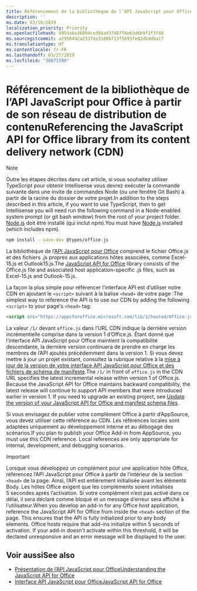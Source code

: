 ```yaml
---
title: Référencement de la bibliothèque de l’API JavaScript pour Office à partir de son réseau de distribution de contenu
description: ''
ms.date: 03/19/2019
localization_priority: Priority
ms.openlocfilehash: 4993a6a36004ced94ad37487f8e63d6b9f3f3f48
ms.sourcegitcommit: a2950492a2337de3180b713f5693fe82dbdd6a17
ms.translationtype: HT
ms.contentlocale: fr-FR
ms.lasthandoff: 03/27/2019
ms.locfileid: "30871590"
---
```

# <a name="referencing-the-javascript-api-for-office-library-from-its-content-delivery-network-cdn"></a><span data-ttu-id="06d12-102">Référencement de la bibliothèque de l’API JavaScript pour Office à partir de son réseau de distribution de contenu</span><span class="sxs-lookup"><span data-stu-id="06d12-102">Referencing the JavaScript API for Office library from its content delivery network (CDN)</span></span>

> [!NOTE]
> <span data-ttu-id="06d12-103">Outre les étapes décrites dans cet article, si vous souhaitez utiliser TypeScript pour obtenir Intellisense vous devrez exécuter la commande suivante dans une invite de commandes Node (ou une fenêtre Git Bash) à partir de la racine du dossier de votre projet.</span><span class="sxs-lookup"><span data-stu-id="06d12-103">In addition to the steps described in this article, if you want to use TypeScript, then to get Intellisense you will need run the following command in a Node-enabled system prompt (or git bash window) from the root of your project folder.</span></span> <span data-ttu-id="06d12-104">[Node.js](https://nodejs.org) doit être installé (qui inclut npm).</span><span class="sxs-lookup"><span data-stu-id="06d12-104">You must have [Node.js](https://nodejs.org) installed (which includes npm).</span></span>
> 
> ```bash
> npm install --save-dev @types/office-js
> ```

<span data-ttu-id="06d12-105">La bibliothèque de l’[API JavaScript pour Office](/office/dev/add-ins/reference/javascript-api-for-office) comprend le fichier Office.js et des fichiers .js propres aux applications hôtes associées, comme Excel-15.js et Outlook15.js.</span><span class="sxs-lookup"><span data-stu-id="06d12-105">The [JavaScript API for Office](/office/dev/add-ins/reference/javascript-api-for-office) library consists of the Office.js file and associated host application-specific .js files, such as Excel-15.js and Outlook-15.js.</span></span> 


<span data-ttu-id="06d12-106">La façon la plus simple pour référencer l’interface API est d’utiliser notre CDN en ajoutant le `<script>` suivant à la balise `<head>` de votre page :</span><span class="sxs-lookup"><span data-stu-id="06d12-106">The simplest way to reference the API is to use our CDN by adding the following `<script>` to your page's `<head>` tag:</span></span>  

```html
<script src="https://appsforoffice.microsoft.com/lib/1/hosted/Office.js" type="text/javascript"></script>
```

<span data-ttu-id="06d12-p102">La valeur `/1/` devant `office.js` dans l’URL CDN indique la dernière version incrémentielle comprise dans la version 1 d’Office.js. Étant donné que l’interface API JavaScript pour Office maintient la compatibilité descendante, la dernière version continuera de prendre en charge les membres de l’API ajoutés précédemment dans la version 1. Si vous devez mettre à jour un projet existant, consultez la rubrique relative à la [mise à jour de la version de votre interface API JavaScript pour Office et des fichiers de schéma de manifeste](update-your-javascript-api-for-office-and-manifest-schema-version.md).</span><span class="sxs-lookup"><span data-stu-id="06d12-p102">The  `/1/` in front of `office.js` in the CDN URL specifies the latest incremental release within version 1 of Office.js. Because the JavaScript API for Office maintains backward compatibility, the latest release will continue to support API members that were introduced earlier in version 1. If you need to upgrade an existing project, see [Update the version of your JavaScript API for Office and manifest schema files](update-your-javascript-api-for-office-and-manifest-schema-version.md).</span></span> 

<span data-ttu-id="06d12-p103">Si vous envisagez de publier votre complément Office à partir d’AppSource, vous devez utiliser cette référence au CDN. Les références locales sont adaptées uniquement au développement interne et au débogage des scénarios.</span><span class="sxs-lookup"><span data-stu-id="06d12-p103">If you plan to publish your Office Add-in from AppSource, you must use this CDN reference. Local references are only appropriate for internal, development, and debugging scenarios.</span></span>

> [!IMPORTANT]
> <span data-ttu-id="06d12-p104">Lorsque vous développez un complément pour une application hôte Office, référencez l’API JavaScript pour Office à partir de l’intérieur de la section `<head>` de la page. Ainsi, l’API est entièrement initialisée avant les éléments Body. Les hôtes Office exigent que les compléments soient initialisés 5 secondes après l’activation. Si votre complément n’est pas activé dans ce délai, il sera déclaré comme bloqué et un message d’erreur sera affiché à l’utilisateur.</span><span class="sxs-lookup"><span data-stu-id="06d12-p104">When you develop an add-in for any Office host application, reference the JavaScript API for Office from inside the `<head>` section of the page. This ensures that the API is fully initialized prior to any body elements. Office hosts require that add-ins initialize within 5 seconds of activation. If your add-in doesn't activate within this threshold, it will be declared unresponsive and an error message will be displayed to the user.</span></span>

## <a name="see-also"></a><span data-ttu-id="06d12-116">Voir aussi</span><span class="sxs-lookup"><span data-stu-id="06d12-116">See also</span></span>

- [<span data-ttu-id="06d12-117">Présentation de l’API JavaScript pour Office</span><span class="sxs-lookup"><span data-stu-id="06d12-117">Understanding the JavaScript API for Office</span></span>](understanding-the-javascript-api-for-office.md)
- [<span data-ttu-id="06d12-118">Interface API JavaScript pour Office</span><span class="sxs-lookup"><span data-stu-id="06d12-118">JavaScript API for Office</span></span>](/office/dev/add-ins/reference/javascript-api-for-office)
